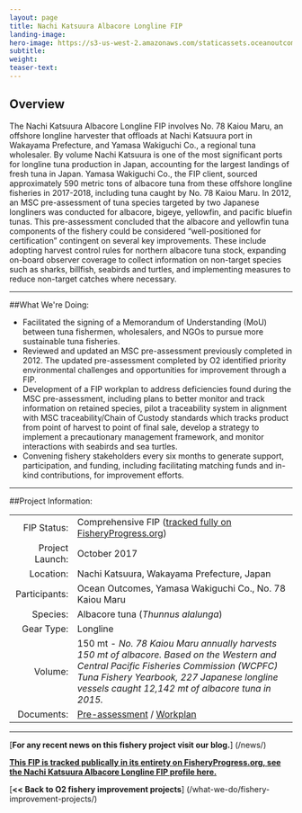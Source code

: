 ```yaml
---
layout: page 
title: Nachi Katsuura Albacore Longline FIP
landing-image:
hero-image: https://s3-us-west-2.amazonaws.com/staticassets.oceanoutcomes.org/hero+photos/wakayama-albacore-tuna-hero.jpg
subtitle:
weight: 
teaser-text:
---
```

<h2>Overview</h2>

The Nachi Katsuura Albacore Longline FIP involves No. 78 Kaiou Maru, an offshore longline harvester that offloads at Nachi Katsuura port in Wakayama Prefecture, and Yamasa Wakiguchi Co., a regional tuna wholesaler. By volume Nachi Katsuura  is one of the most significant ports for longline tuna production in Japan, accounting for the largest landings of fresh tuna in Japan. Yamasa Wakiguchi Co., the FIP client, sourced approximately 590 metric tons of albacore tuna from these offshore longline fisheries in 2017-2018, including tuna caught by No. 78 Kaiou Maru. In 2012, an MSC pre-assessment of tuna species targeted by two Japanese longliners was conducted for albacore, bigeye, yellowfin, and pacific bluefin tunas. This pre-assessment concluded that the albacore and yellowfin tuna components of the fishery could be considered “well-positioned for certification” contingent on several key improvements. These include adopting harvest control rules for northern albacore tuna stock, expanding on-board observer coverage to collect information on non-target species such as sharks, billfish, seabirds and turtles, and implementing measures to reduce non-target catches where necessary.

---

##What We're Doing:

* Facilitated the signing of a Memorandum of Understanding (MoU) between tuna fishermen, wholesalers, and NGOs to pursue more sustainable tuna fisheries.
* Reviewed and updated an MSC pre-assessment previously completed in 2012. The updated pre-assessment completed by O2 identified priority environmental challenges and opportunities for improvement through a FIP.
* Development of a FIP workplan to address deficiencies found during the MSC pre-assessment, including plans to better monitor and track information on retained species, pilot a traceability system in alignment with MSC traceability/Chain of Custody standards which tracks product from point of harvest to point of final sale, develop a strategy to implement a precautionary management framework, and monitor interactions with seabirds and sea turtles. 
* Convening fishery stakeholders every six months to generate support, participation, and funding, including facilitating matching funds and in-kind contributions, for improvement efforts.

---

##Project Information:

|||
| ---: | --- |
| FIP Status: | Comprehensive FIP (<a href="https://fisheryprogress.org/fip-profile/japan-albacore-tuna-longline" target="_blank">tracked fully on FisheryProgress.org</a>) |
| Project Launch: | October 2017 |
| Location: | Nachi Katsuura, Wakayama Prefecture, Japan |
| Participants: | Ocean Outcomes, Yamasa Wakiguchi Co., No. 78 Kaiou Maru |
| Species: | Albacore tuna (*Thunnus alalunga*) |
| Gear Type: | Longline |
| Volume: | 150 mt - *No. 78 Kaiou Maru annually harvests 150 mt of albacore. Based on the Western and Central Pacific Fisheries Commission (WCPFC) Tuna Fishery Yearbook, 227 Japanese longline vessels caught 12,142 mt of albacore tuna in 2015.* |
| Documents: | <a href="https://s3-us-west-2.amazonaws.com/staticassets.oceanoutcomes.org/supporting+documents/Fishery+Project+Resources/NachiKatsuuraAlbacoreLonglineTunaPreassessment2017.pdf" target="_blank">Pre-assessment</a> / <a href="https://s3-us-west-2.amazonaws.com/staticassets.oceanoutcomes.org/supporting+documents/Fishery+Project+Resources/NachiKatsuuraAlbacoreLonglineTunaWorkplan2017.pdf" target="_blank">Workplan</a> |

---

[**For any recent news on this fishery project visit our blog.**] (/news/) 

<a href="https://fisheryprogress.org/fip-profile/japan-albacore-tuna-longline" target="_blank">**This FIP is tracked publically in its entirety on FisheryProgress.org, see the Nachi Katsuura Albacore Longline FIP profile here.**</a>

[**<< Back to O2 fishery improvement projects**] (/what-we-do/fishery-improvement-projects/)
